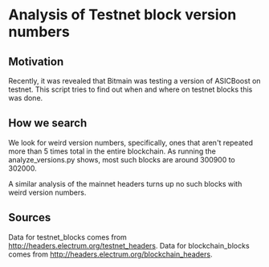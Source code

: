 # Analysis of Testnet block version numbers

## Motivation

Recently, it was revealed that Bitmain was testing a version of ASICBoost on testnet. This script tries to find out when and where on testnet blocks this was done.

## How we search

We look for weird version numbers, specifically, ones that aren't repeated more than 5 times total in the entire blockchain. As running the analyze_versions.py shows, most such blocks are around 300900 to 302000.

A similar analysis of the mainnet headers turns up no such blocks with weird version numbers.

## Sources

Data for testnet_blocks comes from http://headers.electrum.org/testnet_headers.
Data for blockchain_blocks comes from http://headers.electrum.org/blockchain_headers.


